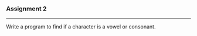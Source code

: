 ### Assignment 2
-------------------
Write a program to find if a character is a vowel or consonant.
